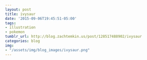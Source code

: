 ```yaml
---
layout: post
title: ivysaur
date: '2015-09-06T19:45:51-05:00'
tags:
- illustration
- pokemon
tumblr_url: http://blog.zachtemkin.us/post/128517488902/ivysaur
categories: blog
img:
- "/assets/img/blog_images/ivysaur.png" 
---
```

